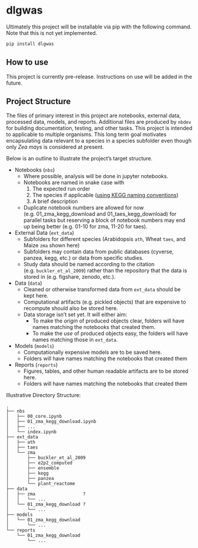 dlgwas
================

<!-- WARNING: THIS FILE WAS AUTOGENERATED! DO NOT EDIT! -->

Ultimately this project will be installable via pip with the following
command. Note that this is not yet implemented.

<!-- ## Install -->

``` sh
pip install dlgwas
```

## How to use

This project is currently pre-release. Instructions on use will be added
in the future.

## Project Structure

The files of primary interest in this project are notebooks, external
data, processed data, models, and reports. Additional files are produced
by `nbdev` for building documentation, testing, and other tasks. This
project is intended to applicable to multiple organisms. This long term
goal motivates encapsulating data relevant to a species in a species
subfolder even though only *Zea mays* is considered at present.

Below is an outline to illustrate the project’s target structure.

- Notebooks (`nbs`)
  - Where possible, analysis will be done in jupyter notebooks.
  - Notebooks are named in snake case with
    1.  The expected run order
    2.  The species if applicable ([using KEGG naming
        conventions](https://www.genome.jp/kegg/catalog/org_list4.html))
    3.  A brief description
  - Duplicate notebook numbers are allowed for now
    (e.g. 01_zma_kegg_download and 01_taes_kegg_download) for parallel
    tasks but reserving a block of notebook numbers may end up being
    better (e.g. 01-10 for zma, 11-20 for taes).
- External Data (`ext_data`)
  - Subfolders for different species (Arabidopsis `ath`, Wheat `taes`,
    and Maize `zma` shown here)
  - Subfolders may contain data from public databases (cyverse, panzea,
    kegg, etc.) or data from specific studies.
  - Study data should be named according to the citation
    (e.g. `buckler_et_al_2009`) rather than the repository that the data
    is stored in (e.g. figshare, zenodo, etc.).
- Data (`data`)
  - Cleaned or otherwise transformed data from `ext_data` should be kept
    here.
  - Computational artifacts (e.g. pickled objects) that are expensive to
    recompute should also be stored here.
  - Data storage isn’t set yet. It will either aim:
    - To make the *origin* of produced objects clear, folders will have
      names matching the notebooks that created them.
    - To make the *use* of produced objects easy, the folders will have
      names matching those in `ext_data`.  
- Models (`models`)
  - Computationally expensive models are to be saved here.
  - Folders will have names matching the notebooks that created them
- Reports (`reports`)
  - Figures, tables, and other human readable artifacts are to be stored
    here.
  - Folders will have names matching the notebooks that created them

Illustrative Directory Structure:

    .
    ├── nbs
    │   ├── 00_core.ipynb
    │   ├── 01_zma_kegg_download.ipynb
    │   ├── ...
    │   └── index.ipynb
    ├── ext_data
    │   ├── ath
    │   ├── taes
    │   └── zma
    │       ├── buckler_et_al_2009
    │       ├── e2p2_computed
    │       ├── ensemble
    │       ├── kegg
    │       ├── panzea
    │       └── plant_reactome
    ├── data
    │   ├── zma                  ?
    │   │   └── ...
    │   └── 01_zma_kegg_download ?
    │       └── ...
    ├── models
    │   └── 01_zma_kegg_download
    │       └── ...
    └── reports
        └── 01_zma_kegg_download
            └── ...    
